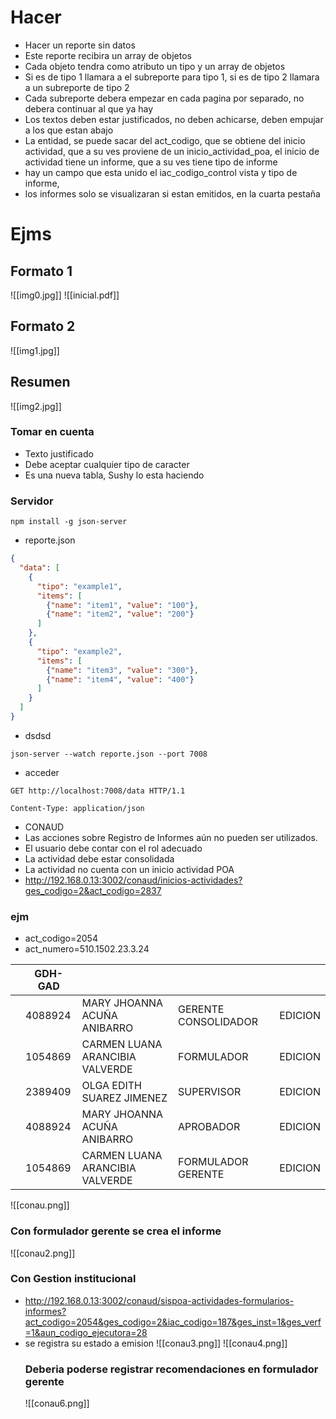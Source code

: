 # Hacer
- Hacer un reporte sin datos
- Este reporte recibira un array de objetos
- Cada objeto tendra como atributo un tipo y un array de objetos
- Si es de tipo 1 llamara a el subreporte para tipo 1, si es de tipo 2 llamara a un subreporte de tipo 2
- Cada subreporte debera empezar en cada pagina por separado, no debera continuar al que ya hay
- Los textos deben estar justificados, no deben achicarse, deben empujar a los que estan abajo
- La entidad, se puede sacar del act_codigo, que se obtiene del inicio actividad, que a su ves proviene de un inicio_actividad_poa, el inicio de actividad tiene un informe, que a su ves tiene tipo de informe
- hay un campo que esta unido el iac_codigo_control vista y tipo de informe,
- los informes solo se visualizaran si estan emitidos, en la cuarta pestaña
# Ejms
## Formato 1
![[img0.jpg]]
![[inicial.pdf]]
## Formato 2
![[img1.jpg]]
## Resumen
![[img2.jpg]]
### Tomar en cuenta
- Texto justificado
- Debe aceptar cualquier tipo de caracter
- Es una nueva tabla, Sushy lo esta haciendo
### Servidor
```
npm install -g json-server
```
- reporte.json
```json
{
  "data": [
    {
      "tipo": "example1",
      "items": [
        {"name": "item1", "value": "100"},
        {"name": "item2", "value": "200"}
      ]
    },
    {
      "tipo": "example2",
      "items": [
        {"name": "item3", "value": "300"},
        {"name": "item4", "value": "400"}
      ]
    }
  ]
}

```
- dsdsd
```
json-server --watch reporte.json --port 7008  
```

- acceder
```
GET http://localhost:7008/data HTTP/1.1

Content-Type: application/json
```
- CONAUD
- Las acciones sobre Registro de Informes aún no pueden ser utilizados.
- El usuario debe contar con el rol adecuado
- La actividad debe estar consolidada
- La actividad no cuenta con un inicio actividad POA
- http://192.168.0.13:3002/conaud/inicios-actividades?ges_codigo=2&act_codigo=2837
  
### ejm
- act_codigo=2054
- act_numero=510.1502.23.3.24

|     | **GDH-GAD** |                                 |                      |         |
| --- | ----------- | ------------------------------- | -------------------- | ------- |
|     | 4088924     | MARY JHOANNA ACUÑA ANIBARRO     | GERENTE CONSOLIDADOR | EDICION |
|     | 1054869     | CARMEN LUANA ARANCIBIA VALVERDE | FORMULADOR           | EDICION |
|     | 2389409     | OLGA EDITH SUAREZ JIMENEZ       | SUPERVISOR           | EDICION |
|     | 4088924     | MARY JHOANNA ACUÑA ANIBARRO     | APROBADOR            | EDICION |
|     | 1054869     | CARMEN LUANA ARANCIBIA VALVERDE | FORMULADOR GERENTE   | EDICION |

![[conau.png]]
### Con formulador gerente se crea el informe
![[conau2.png]]

### Con Gestion institucional
- http://192.168.0.13:3002/conaud/sispoa-actividades-formularios-informes?act_codigo=2054&ges_codigo=2&iac_codigo=187&ges_inst=1&ges_verf=1&aun_codigo_ejecutora=28
- se registra su estado a emision
![[conau3.png]]
![[conau4.png]]
  ### Deberia poderse registrar recomendaciones en formulador gerente
  ![[conau6.png]]
  